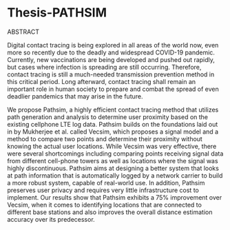 # Thesis-PATHSIM

ABSTRACT

Digital contact tracing is being explored in all areas of the world now, even more so recently due to the deadly and widespread COVID-19 pandemic. Currently, new vaccinations are being developed and pushed out rapidly, but cases where infection is spreading are still occurring. Therefore, contact tracing is still a much-needed transmission prevention method in this critical period. Long afterward, contact tracing shall remain an important role in human society to prepare and combat the spread of even deadlier pandemics that may arise in the future.

We propose Pathsim, a highly efficient contact tracing method that utilizes path generation and analysis to determine user proximity based on the existing cellphone LTE log data. Pathsim builds on the foundations laid out in by Mukherjee et al. called Vecsim, which proposes a signal model and a method to compare two points and determine their proximity without knowing the actual user locations. While Vecsim was very effective, there were several shortcomings including comparing points receiving signal data from different cell-phone towers as well as locations where the signal was highly discontinuous. Pathsim aims at designing a better system that looks at path information that is automatically logged by a network carrier to build a more robust system, capable of real-world use. In addition, Pathsim preserves user privacy and requires very little infrastructure cost to implement. Our results show that Pathsim exhibits a 75% improvement over Vecsim, when it comes to identifying locations that are connected to different base stations and also improves the overall distance estimation accuracy over its predecessor.
